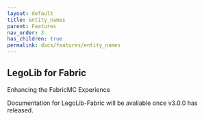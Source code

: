 ```yaml
---
layout: default
title: entity_names
parent: Features
nav_order: 3
has_children: true
permalink: docs/features/entity_names
---
```

## LegoLib for Fabric  
Enhancing the FabricMC Experience  

Documentation for LegoLib-Fabric will be avaliable once v3.0.0 has released.  